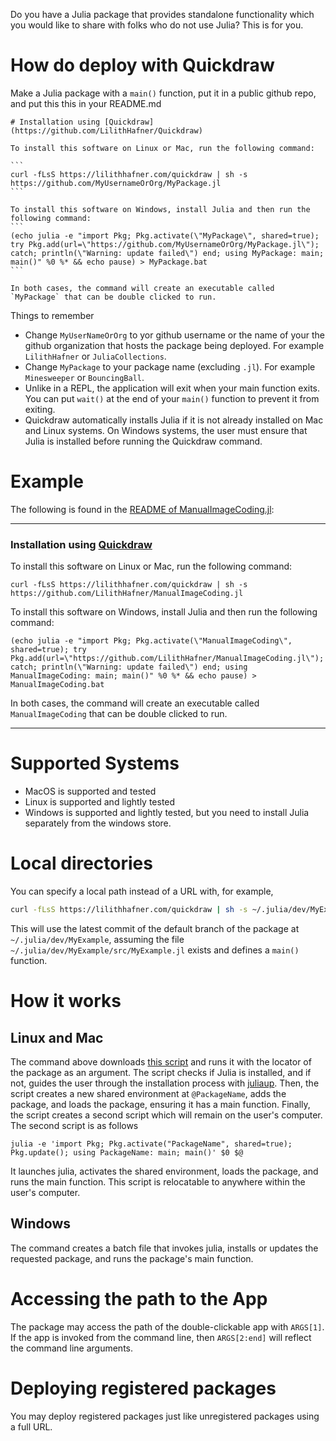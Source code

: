 Do you have a Julia package that provides standalone functionality which you would like to
share with folks who do not use Julia? This is for you.

# How do deploy with Quickdraw

Make a Julia package with a `main()` function, put it in a public github repo, and put this this in your README.md

````
# Installation using [Quickdraw](https://github.com/LilithHafner/Quickdraw)

To install this software on Linux or Mac, run the following command:

```
curl -fLsS https://lilithhafner.com/quickdraw | sh -s https://github.com/MyUsernameOrOrg/MyPackage.jl
```

To install this software on Windows, install Julia and then run the following command:
```
(echo julia -e "import Pkg; Pkg.activate(\"MyPackage\", shared=true); try Pkg.add(url=\"https://github.com/MyUsernameOrOrg/MyPackage.jl\"); catch; println(\"Warning: update failed\") end; using MyPackage: main; main()" %0 %* && echo pause) > MyPackage.bat
```

In both cases, the command will create an executable called `MyPackage` that can be double clicked to run.
````

Things to remember
- Change `MyUserNameOrOrg` to yor github username or the name of your the github organization that hosts the package being deployed. For example `LilithHafner` or `JuliaCollections`.
- Change `MyPackage` to your package name (excluding `.jl`). For example `Minesweeper` or `BouncingBall`.
- Unlike in a REPL, the application will exit when your main function exits. You can put `wait()` at the end of your `main()` function to prevent it from exiting.
- Quickdraw automatically installs Julia if it is not already installed on Mac and Linux systems. On Windows systems, the user must ensure that Julia is installed before running the Quickdraw command.

# Example

The following is found in the [README of ManualImageCoding.jl](https://github.com/LilithHafner/ManualImageCoding.jl):

---

### Installation using [Quickdraw](https://github.com/LilithHafner/quickdraw)

To install this software on Linux or Mac, run the following command:

```
curl -fLsS https://lilithhafner.com/quickdraw | sh -s https://github.com/LilithHafner/ManualImageCoding.jl
```

To install this software on Windows, install Julia and then run the following command:
```
(echo julia -e "import Pkg; Pkg.activate(\"ManualImageCoding\", shared=true); try Pkg.add(url=\"https://github.com/LilithHafner/ManualImageCoding.jl\"); catch; println(\"Warning: update failed\") end; using ManualImageCoding: main; main()" %0 %* && echo pause) > ManualImageCoding.bat
```

In both cases, the command will create an executable called `ManualImageCoding` that can be double clicked to run.

---

# Supported Systems

- MacOS is supported and tested
- Linux is supported and lightly tested
- Windows is supported and lightly tested, but you need to install Julia separately from the windows store.

# Local directories

You can specify a local path instead of a URL with, for example,
```sh
curl -fLsS https://lilithhafner.com/quickdraw | sh -s ~/.julia/dev/MyExample
```
This will use the latest commit of the default branch of the package at `~/.julia/dev/MyExample`, 
assuming the file `~/.julia/dev/MyExample/src/MyExample.jl` exists and defines a `main()` function.

# How it works

## Linux and Mac

The command above downloads [this script](script) and runs it with the locator of the
package as an argument. The script checks if Julia is installed, and if not, guides the user
through the installation process with [juliaup](https://github.com/JuliaLang/juliaup).
Then, the script creates a new shared environment at `@PackageName`, adds the package, and
loads the package, ensuring it has a main function. Finally, the script creates a second
script which will remain on the user's computer. The second script is as follows
```
julia -e 'import Pkg; Pkg.activate("PackageName", shared=true); Pkg.update(); using PackageName: main; main()' $0 $@
```
It launches julia, activates the shared environment, loads the package, and runs the main
function. This script is relocatable to anywhere within the user's computer.

## Windows

The command creates a batch file that invokes julia, installs or updates the requested package, and runs the package's main function.

# Accessing the path to the App

The package may access the path of the double-clickable app with `ARGS[1]`. If the app is
invoked from the command line, then `ARGS[2:end]` will reflect the command line arguments.

# Deploying registered packages

You may deploy registered packages just like unregistered packages using a full URL.
